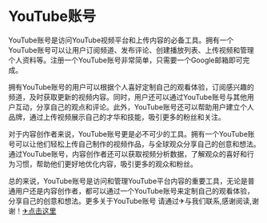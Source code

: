 # YouTube账号

YouTube账号是访问YouTube视频平台和上传内容的必备工具。拥有一个YouTube账号可以让用户订阅频道、发布评论、创建播放列表、上传视频和管理个人资料等。注册一个YouTube账号非常简单，只需要一个Google邮箱即可完成。

拥有YouTube账号的用户可以根据个人喜好定制自己的观看体验，订阅感兴趣的频道，及时获取更新的视频内容。同时，用户还可以通过YouTube账号与其他用户互动，分享自己的观点和评论。此外，YouTube账号还可以帮助用户建立个人品牌，通过上传视频展示自己的才华和技能，吸引更多的粉丝和关注。

对于内容创作者来说，YouTube账号更是必不可少的工具。拥有一个YouTube账号可以让他们轻松上传自己制作的视频作品，与全球观众分享自己的创意和想法。通过YouTube账号，内容创作者还可以获取视频分析数据，了解观众的喜好和行为习惯，帮助他们更好地优化内容，吸引更多的观众和粉丝。

总的来说，YouTube账号是访问和管理YouTube平台内容的重要工具，无论是普通用户还是内容创作者，都可以通过一个YouTube账号来定制自己的观看体验，分享自己的创意和想法。更多关于YouTube账号 请通过✈与我们联系,感谢阅读,谢谢！[✈点击这里](https://t.me/lm66bot)
